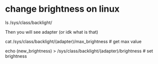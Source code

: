 # change brightness on linux

ls /sys/class/backlight/

Then you will see adapter (or idk what is that)

cat /sys/class/backlight/(adapter)/max_brightness # get max value

echo (new_brightness) > /sys/class/backlight/(adapter)/brightness # set brightness
